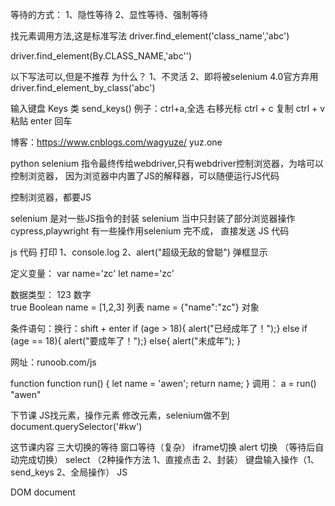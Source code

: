 等待的方式：
1、隐性等待
2、显性等待、强制等待

找元素调用方法,这是标准写法
driver.find_element('class_name','abc')

driver.find_element(By.CLASS_NAME,'abc'')

以下写法可以,但是不推荐
为什么？
1、不灵活
2、即将被selenium 4.0官方弃用
driver.find_element_by_class('abc')



输入键盘
Keys 类
send_keys()
例子：ctrl+a,全选
右移光标
ctrl + c 复制
ctrl + v 粘贴
enter 回车

博客：https://www.cnblogs.com/wagyuze/
yuz.one

python selenium 指令最终传给webdriver,只有webdriver控制浏览器，为啥可以控制浏览器，
因为浏览器中内置了JS的解释器，可以随便运行JS代码

控制浏览器，都要JS

selenium 是对一些JS指令的封装
selenium 当中只封装了部分浏览器操作
cypress,playwright
有一些操作用selenium 完不成，
直接发送 JS 代码

js 代码
打印
1、console.log
2、alert("超级无敌的曾聪") 弹框显示

定义变量：
var name='zc'
let name='zc'

数据类型：
123 数字  
true Boolean
name = [1,2,3] 列表
name = {"name":"zc"} 对象

条件语句：换行：shift + enter
if (age > 18){
    alert("已经成年了！");}
else if  (age == 18){
    alert("要成年了！");}
else{
    alert("未成年");
}

网址：runoob.com/js

function
function run() {
    let name = 'awen';
    return name;
}
调用：
a = run()
"awen"

下节课 JS找元素，操作元素 修改元素，selenium做不到
document.querySelector('#kw')

这节课内容
三大切换的等待
窗口等待（复杂） iframe切换 alert 切换 （等待后自动完成切换）
select （2种操作方法 1、直接点击 2、封装）
键盘输入操作（1、send_keys 2、全局操作）
JS

DOM document